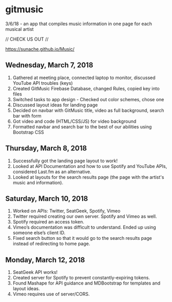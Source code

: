 # gitmusic
3/6/18 - an app that compiles music information in one page for each musical artist

// CHECK US OUT //

https://sunache.github.io/Music/

## **Wednesday, March 7, 2018**

1. Gathered at meeting place, connected laptop to monitor, discussed YouTube API troubles (keys)
2. Created GitMusic Firebase Database, changed Rules, copied key into files
3. Switched tasks to app design - Checked out color schemes, chose one
4. Discussed layout ideas for landing page
5. Decided on navbar with GitMusic title, video as full background, search bar with form
6. Got video and code (HTML/CSS/JS) for video background
7. Formatted navbar and search bar to the best of our abilities using Bootstrap CSS

## **Thursday, March 8, 2018**

1. Successfully got the landing page layout to work!
2. Looked at API Documentation and how to use Spotify and YouTube APIs, considered Last.fm as an alternative.
3. Looked at layouts for the search results page (the page with the artist's music and information).

## **Saturday, March 10, 2018**

1. Worked on APIs: Twitter, SeatGeek, Spotify, Vimeo
2. Twitter required creating our own server. Spotify and Vimeo as well.
3. Spotify required an access token.
4. Vimeo’s documentation was difficult to understand. Ended up using someone else’s client ID.
5. Fixed search button so that it would go to the search results page instead of redirecting to home page.

## **Monday, March 12, 2018**

1. SeatGeek API works!
2. Created server for Spotify to prevent constantly-expiring tokens.
3. Found Mashape for API guidance and MDBootstrap for templates and layout ideas.
4. Vimeo requires use of server/CORS.
